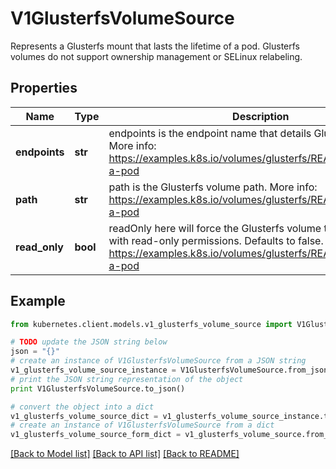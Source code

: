 # V1GlusterfsVolumeSource

Represents a Glusterfs mount that lasts the lifetime of a pod. Glusterfs volumes do not support ownership management or SELinux relabeling.

## Properties

Name | Type | Description | Notes
------------ | ------------- | ------------- | -------------
**endpoints** | **str** | endpoints is the endpoint name that details Glusterfs topology. More info: https://examples.k8s.io/volumes/glusterfs/README.md#create-a-pod | 
**path** | **str** | path is the Glusterfs volume path. More info: https://examples.k8s.io/volumes/glusterfs/README.md#create-a-pod | 
**read_only** | **bool** | readOnly here will force the Glusterfs volume to be mounted with read-only permissions. Defaults to false. More info: https://examples.k8s.io/volumes/glusterfs/README.md#create-a-pod | [optional] 

## Example

```python
from kubernetes.client.models.v1_glusterfs_volume_source import V1GlusterfsVolumeSource

# TODO update the JSON string below
json = "{}"
# create an instance of V1GlusterfsVolumeSource from a JSON string
v1_glusterfs_volume_source_instance = V1GlusterfsVolumeSource.from_json(json)
# print the JSON string representation of the object
print V1GlusterfsVolumeSource.to_json()

# convert the object into a dict
v1_glusterfs_volume_source_dict = v1_glusterfs_volume_source_instance.to_dict()
# create an instance of V1GlusterfsVolumeSource from a dict
v1_glusterfs_volume_source_form_dict = v1_glusterfs_volume_source.from_dict(v1_glusterfs_volume_source_dict)
```
[[Back to Model list]](../README.md#documentation-for-models) [[Back to API list]](../README.md#documentation-for-api-endpoints) [[Back to README]](../README.md)


